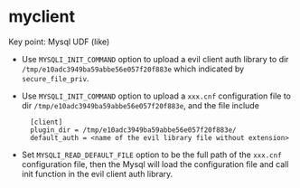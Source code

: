 # myclient

Key point: Mysql UDF (like)

* Use `MYSQLI_INIT_COMMAND` option to upload a evil client auth library to dir `/tmp/e10adc3949ba59abbe56e057f20f883e` which indicated by `secure_file_priv`.

* Use `MYSQLI_INIT_COMMAND` option to upload a `xxx.cnf` configuration file to dir `/tmp/e10adc3949ba59abbe56e057f20f883e`, and the file include

        [client]
        plugin_dir = /tmp/e10adc3949ba59abbe56e057f20f883e/
        default_auth = <name of the evil library file without extension>

* Set `MYSQLI_READ_DEFAULT_FILE` option to be the full path of the `xxx.cnf` configuration file, then the Mysql will load the configuration file and call init function in the evil client auth library.
